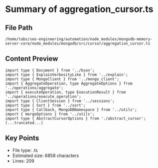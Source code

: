 # Summary of aggregation_cursor.ts
  
## File Path
`/home/tabs/seo-engineering/automation/node_modules/mongodb-memory-server-core/node_modules/mongodb/src/cursor/aggregation_cursor.ts`

## Content Preview
```
import type { Document } from '../bson';
import type { ExplainVerbosityLike } from '../explain';
import type { MongoClient } from '../mongo_client';
import { AggregateOperation, type AggregateOptions } from '../operations/aggregate';
import { executeOperation, type ExecutionResult } from '../operations/execute_operation';
import type { ClientSession } from '../sessions';
import type { Sort } from '../sort';
import type { Callback, MongoDBNamespace } from '../utils';
import { mergeOptions } from '../utils';
import type { AbstractCursorOptions } from './abstract_cursor';
[...truncated...]
```

## Key Points
- File type: .ts
- Estimated size: 6858 characters
- Lines: 209
